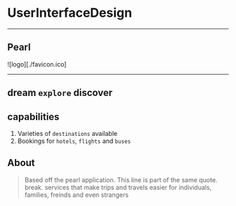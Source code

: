 
# __UserInterfaceDesign__
___
## Pearl

![logo][./favicon.ico]
***
dream `explore` discover
---

## capabilities

1. Varieties of `destinations` available
2. Bookings for `hotels`, `flights` and `buses` 

## About

> Based off the pearl application.
> This line is part of the same quote.
break.
> services that make trips and travels easier for individuals, families, freinds and even strangers
